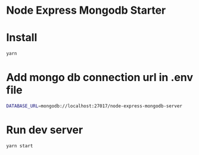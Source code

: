 # Node Express Mongodb Starter

# Install

```bash
yarn
```

# Add mongo db connection url in .env file

```bash
DATABASE_URL=mongodb://localhost:27017/node-express-mongodb-server
```

# Run dev server

```bash
yarn start
```
